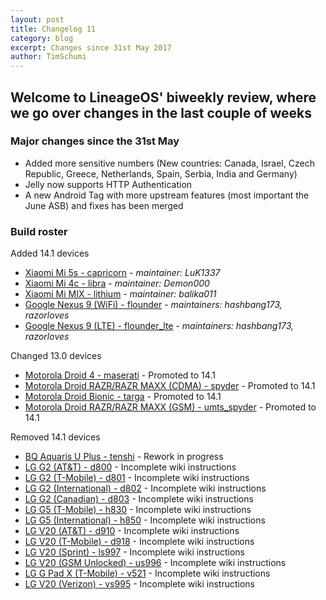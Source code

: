 ```yaml
---
layout: post
title: Changelog 11
category: blog
excerpt: Changes since 31st May 2017
author: TimSchumi
---
```


## Welcome to LineageOS' biweekly review, where we go over changes in the last couple of weeks

### Major changes since the 31st May

* Added more sensitive numbers (New countries: Canada, Israel, Czech Republic, Greece, Netherlands, Spain, Serbia, India and Germany)
* Jelly now supports HTTP Authentication
* A new Android Tag with more upstream features (most important the June ASB) and fixes has been merged

### Build roster

Added 14.1 devices

* [Xiaomi Mi 5s - capricorn](https://wiki.lineageos.org/devices/capricorn) - _maintainer: LuK1337_
* [Xiaomi Mi 4c - libra](https://wiki.lineageos.org/devices/libra) - _maintainer: Demon000_
* [Xiaomi Mi MIX - lithium](https://wiki.lineageos.org/devices/lithium) - _maintainer: balika011_
* [Google Nexus 9 (WiFi) - flounder](https://wiki.lineageos.org/devices/flounder) - _maintainers: hashbang173, razorloves_
* [Google Nexus 9 (LTE) - flounder_lte](https://wiki.lineageos.org/devices/flounder_lte) - _maintainers: hashbang173, razorloves_

Changed 13.0 devices
* [Motorola Droid 4 - maserati](https://wiki.lineageos.org/devices/maserati) - Promoted to 14.1
* [Motorola Droid RAZR/RAZR MAXX (CDMA) - spyder](https://wiki.lineageos.org/devices/spyder) - Promoted to 14.1
* [Motorola Droid Bionic - targa](https://wiki.lineageos.org/devices/targa) - Promoted to 14.1
* [Motorola Droid RAZR/RAZR MAXX (GSM) - umts_spyder](https://wiki.lineageos.org/devices/umts_spyder) - Promoted to 14.1

Removed 14.1 devices

* [BQ Aquaris U Plus - tenshi](https://wiki.lineageos.org/devices/tenshi) - Rework in progress
* [LG G2 (AT&T) - d800](https://wiki.lineageos.org/devices/d800) - Incomplete wiki instructions
* [LG G2 (T-Mobile) - d801](https://wiki.lineageos.org/devices/d801) - Incomplete wiki instructions
* [LG G2 (International) - d802](https://wiki.lineageos.org/devices/d802) - Incomplete wiki instructions
* [LG G2 (Canadian) - d803](https://wiki.lineageos.org/devices/d803) - Incomplete wiki instructions
* [LG G5 (T-Mobile) - h830](https://wiki.lineageos.org/devices/h830) - Incomplete wiki instructions
* [LG G5 (International) - h850](https://wiki.lineageos.org/devices/h850) - Incomplete wiki instructions
* [LG V20 (AT&T) - d910](https://wiki.lineageos.org/devices/d910) - Incomplete wiki instructions
* [LG V20 (T-Mobile) - d918](https://wiki.lineageos.org/devices/d918) - Incomplete wiki instructions
* [LG V20 (Sprint) - ls997](https://wiki.lineageos.org/devices/ls997) - Incomplete wiki instructions
* [LG V20 (GSM Unlocked) - us996](https://wiki.lineageos.org/devices/us996) - Incomplete wiki instructions
* [LG G Pad X (T-Mobile) - v521](https://wiki.lineageos.org/devices/v521) - Incomplete wiki instructions
* [LG V20 (Verizon) - vs995](https://wiki.lineageos.org/devices/vs995) - Incomplete wiki instructions
